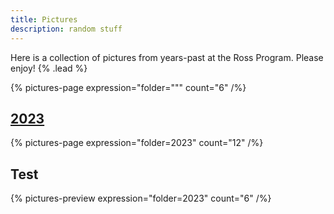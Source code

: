 ```yaml
---
title: Pictures
description: random stuff
---
```


Here is a collection of pictures from years-past at the Ross Program. Please enjoy! {% .lead %}

{% pictures-page expression="folder=\"\"" count="6" /%}

## [2023](/pictures/2023)

{% pictures-page expression="folder=2023" count="12" /%}

## Test

{% pictures-preview expression="folder=2023" count="6" /%}